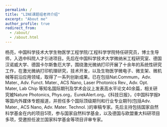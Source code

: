 ```yaml
---
permalink: /
title: "LINE课题组老师介绍"
excerpt: "About me"
author_profile: true
redirect_from: 
  - /about/
  - /about.html
---
```


杨亮，中国科学技术大学生物医学工程学院/工程科学学院特任研究员，博士生导师，入选中科院人才引进项目。先后在中国科学技术大学微纳米工程研究室、德国汉诺威大学、德国卡尔斯鲁厄大学，围绕激光微纳打印开展了十余年的系统性研究工作，在激光微纳打印机理研究，技术开发，以及生物医学微电子、微支架、微机械等前沿应用领域，取得了一系列创新成果。已在包括Nat.Commum，Adv. Mater., Adv. Funct. Mater., ACS Nano, Laser Photonics Rev., Adv. Opt. Mater, Lab Chip 等知名国际期刊及学术会议上发表高水平论文40余篇，相关研究被Nature Photonics, Phys.org，EurekAlert.org，《科技日报》，《中国科学报》等国内外媒体专题报道，并担任多个国际顶级期刊和行业专业期刊(包括Adv. Mater., ACS Nano, Adv. Mater. Technol. )的审稿专家。先后主持包括国家自然科学基金在内的项目5项，参与国家自然科学基金，以及德国与欧盟重大科研项目多项，受邀担任波兰国家科学基金等项目评审专家。
